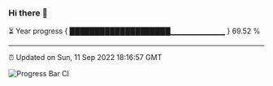 ### Hi there 👋

⏳ Year progress { ████████████████████▁▁▁▁▁▁▁▁▁▁ } 69.52 %

---

⏰ Updated on Sun, 11 Sep 2022 18:16:57 GMT

![Progress Bar CI](https://github.com/liununu/liununu/workflows/Progress%20Bar%20CI/badge.svg)
